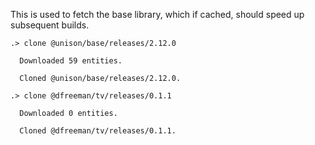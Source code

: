 This is used to fetch the base library, which if cached, should speed up
subsequent builds.

```ucm
.> clone @unison/base/releases/2.12.0

  Downloaded 59 entities.

  Cloned @unison/base/releases/2.12.0.

.> clone @dfreeman/tv/releases/0.1.1

  Downloaded 0 entities.

  Cloned @dfreeman/tv/releases/0.1.1.

```
